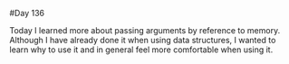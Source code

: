 #Day 136

Today I learned more about passing arguments by reference to memory.
Although I have already done it when using data structures, I wanted to learn why to use it and in general feel more comfortable when using it.